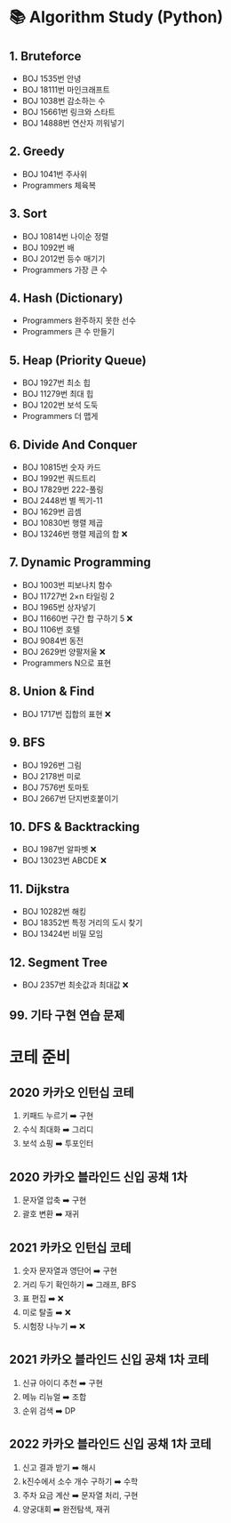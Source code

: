 # 📚 Algorithm Study (Python)

## 1. Bruteforce

- BOJ 1535번 안녕
- BOJ 18111번 마인크래프트
- BOJ 1038번 감소하는 수
- BOJ 15661번 링크와 스타트
- BOJ 14888번 연산자 끼워넣기


## 2. Greedy

- BOJ 1041번 주사위
- Programmers 체육복


## 3. Sort

- BOJ 10814번 나이순 정렬
- BOJ 1092번 배 
- BOJ 2012번 등수 매기기
- Programmers 가장 큰 수 


## 4. Hash (Dictionary)

- Programmers 완주하지 못한 선수 
- Programmers 큰 수 만들기 


## 5. Heap (Priority Queue)

- BOJ 1927번 최소 힙
- BOJ 11279번 최대 힙
- BOJ 1202번 보석 도둑
- Programmers 더 맵게 

## 6. Divide And Conquer

- BOJ 10815번 숫자 카드
- BOJ 1992번 쿼드트리
- BOJ 17829번 222-풀링
- BOJ 2448번 별 찍기-11
- BOJ 1629번 곱셈
- BOJ 10830번 행렬 제곱
- BOJ 13246번 행렬 제곱의 합 ❌


## 7. Dynamic Programming

- BOJ 1003번 피보나치 함수
- BOJ 11727번 2×n 타일링 2
- BOJ 1965번 상자넣기
- BOJ 11660번 구간 합 구하기 5 ❌
- BOJ 1106번 호텔
- BOJ 9084번 동전
- BOJ 2629번 양팔저울 ❌
- Programmers N으로 표현 


## 8. Union & Find

- BOJ 1717번 집합의 표현 ❌


## 9. BFS

- BOJ 1926번 그림
- BOJ 2178번 미로
- BOJ 7576번 토마토
- BOJ 2667번 단지번호붙이기 


## 10. DFS & Backtracking

- BOJ 1987번 알파벳 ❌
- BOJ 13023번 ABCDE ❌


## 11. Dijkstra

- BOJ 10282번 해킹
- BOJ 18352번 특정 거리의 도시 찾기
- BOJ 13424번 비밀 모임


## 12. Segment Tree

- BOJ 2357번 최솟값과 최대값 ❌


## 99. 기타 구현 연습 문제


# 코테 준비

## 2020 카카오 인턴십 코테

1. 키패드 누르기 ➡️ 구현 
2. 수식 최대화  ➡️ 그리디 
3. 보석 쇼핑 ➡️ 투포인터 


## 2020 카카오 블라인드 신입 공채 1차

1. 문자열 압축 ➡️ 구현 
2. 괄호 변환 ➡️ 재귀 


## 2021 카카오 인턴십 코테

1. 숫자 문자열과 영단어 ➡️ 구현 
2. 거리 두기 확인하기 ➡️ 그래프, BFS
3. 표 편집 ➡️  ❌ 
4. 미로 탈출 ➡️ ❌
5. 시험장 나누기 ➡️  ❌


## 2021 카카오 블라인드 신입 공채 1차 코테
1. 신규 아이디 추천 ➡️ 구현
2. 메뉴 리뉴얼 ➡️ 조합
3. 순위 검색 ➡️ DP 


## 2022 카카오 블라인드 신입 공채 1차 코테

1. 신고 결과 받기 ➡️ 해시 
2. k진수에서 소수 개수 구하기 ➡️ 수학 
3. 주차 요금 계산 ➡️ 문자열 처리, 구현 
4. 양궁대회 ➡️ 완전탐색, 재귀 
